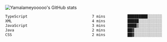 ![Yamalameyooooo's GitHub stats](https://github-readme-stats.vercel.app/api?username=yamalameyooooo&theme=transparent&show_icons=true\&show=reviews,discussions_started,discussions_answered,prs_merged,prs_merged_percentage)

<!--START_SECTION:waka-->

```txt
TypeScript                             7 mins          █████████░░░░░░░░░░░░░░░░   36.48 %
XML                                    4 mins          █████░░░░░░░░░░░░░░░░░░░░   20.47 %
JavaScript                             3 mins          ████▒░░░░░░░░░░░░░░░░░░░░   17.64 %
Java                                   2 mins          ██▓░░░░░░░░░░░░░░░░░░░░░░   11.19 %
CSS                                    2 mins          ██▓░░░░░░░░░░░░░░░░░░░░░░   10.70 %
```

<!--END_SECTION:waka-->
